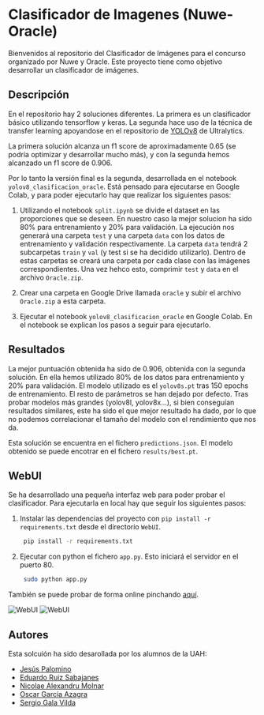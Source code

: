 # Clasificador de Imagenes (Nuwe-Oracle)

Bienvenidos al repositorio del Clasificador de Imágenes para el concurso organizado por Nuwe y Oracle. Este proyecto tiene como objetivo desarrollar un clasificador de imágenes.

## Descripción

En el repositorio hay 2 soluciones diferentes. La primera es un clasificador básico utilizando tensorflow y keras. La segunda hace uso de la técnica de transfer learning apoyandose en el repositorio de [YOLOv8](https://github.com/ultralytics/ultralytics) de Ultralytics.

La primera solución alcanza un f1 score de aproximadamente 0.65 (se podría optimizar y desarrollar mucho más), y con la segunda hemos alcanzado un f1 score de 0.906.

Por lo tanto la versión final es la segunda, desarrollada en el notebook `yolov8_clasificacion_oracle`. Está pensado para ejecutarse en Google Colab, y para poder ejecutarlo hay que realizar los siguientes pasos:

1. Utilizando el notebook `split.ipynb` se divide el dataset en las proporciones que se deseen. En nuestro caso la mejor solucion ha sido 80% para entrenamiento y 20% para validación. La ejecución nos generará una carpeta `test` y una carpeta `data` con los datos de entrenamiento y validación respectivamente. La carpeta `data` tendrá 2 subcarpetas `train` y `val` (y test si se ha decidido utilizarlo). Dentro de estas carpetas se creará una carpeta por cada clase con las imágenes correspondientes. Una vez hehco esto, comprimir `test` y `data` en el archivo `Oracle.zip`.

2. Crear una carpeta en Google Drive llamada `oracle` y subir el archivo `Oracle.zip` a esta carpeta.

3. Ejecutar el notebook `yolov8_clasificacion_oracle` en Google Colab. En el notebook se explican los pasos a seguir para ejecutarlo.

## Resultados

La mejor puntuación obtenida ha sido de 0.906, obtenida con la segunda solución. En ella hemos utilizado 80% de los datos para entrenamiento y 20% para validación. El modelo utilizado es el `yolov8s.pt` tras 150 epochs de entrenamiento. El resto de parámetros se han dejado por defecto. Tras probar modelos más grandes (yolov8l, yolov8x...), si bien conseguían resultados similares, este ha sido el que mejor resultado ha dado, por lo que no podemos correlacionar el tamaño del modelo con el rendimiento que nos da.

Esta solución se encuentra en el fichero `predictions.json`. El modelo obtenido se puede encotrar en el fichero `results/best.pt`.

## WebUI

Se ha desarrollado una pequeña interfaz web para poder probar el clasificador. Para ejecutarla en local hay que seguir los siguientes pasos:

1. Instalar las dependencias del proyecto con `pip install -r requirements.txt` desde el directorio `WebUI`.
   ```bash
    pip install -r requirements.txt
    ```
2. Ejecutar con python el fichero `app.py`. Esto iniciará el servidor en el puerto 80.
   ```bash
    sudo python app.py
    ```

También se puede probar de forma online pinchando [aquí](http://144.24.192.35/).

![WebUI](./screenshots/base_WebUI.png)
![WebUI](./screenshots/clasification_WebUI.png)

## Autores

Esta solcuión ha sido desarollada por los alumnos de la UAH:

- [Jesús Palomino](https://www.linkedin.com/in/jes%C3%BAs-palomino-abreu-973667218/)
- [Eduardo Ruiz Sabajanes](https://www.linkedin.com/in/eduardo-ruiz-sabajanes-23496723a/)
- [Nicolae Alexandru Molnar](https://www.linkedin.com/in/nicolae-alexandru-molnar/)
- [Oscar Garcia Azagra](https://www.linkedin.com/in/%C3%B3scar-garc%C3%ADa-azagra-ab524b258/)
- [Sergio Gala Vilda](https://www.linkedin.com/in/sergio-gala-vilda-806914262/)
